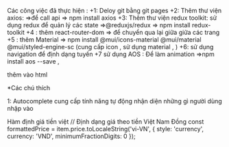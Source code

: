 Các công việc đã thực hiện :
+1: Deloy git bằng git pages
+2: Thêm thư viện axios:
=>để call api
=> npm install axios
+3: Thêm thư viện redux toolkit:
sử dụng redux để quản lý các state
=>@reduxjs/redux
=> npm install redux-toolkit
+4 : thêm react-router-dom
=> để chuyển qua lại giữa giữa các trang
+5 : thêm Material
=> npm install @mui/icons-material @mui/material @mui/styled-engine-sc (cung cấp icon , sử dụng material , )
+6: sử dụng navigation để định dạng tuyến
+7 sử dụng AOS : Để làm animation
=>npm install aos --save ,

<!-- <script>
  AOS.init();
</script> --> thêm vào html

\*Các chú thích

1: Autocomplete cung cấp tính năng tự động nhận diện những gì người dùng nhập vào

Hàm định giá tiền việt
// Định dạng giá theo tiền Việt Nam Đồng
const formattedPrice = item.price.toLocaleString('vi-VN', {
style: 'currency',
currency: 'VND',
minimumFractionDigits: 0
});
